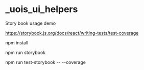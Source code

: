 # _uois_ui_helpers

Story book usage demo

https://storybook.js.org/docs/react/writing-tests/test-coverage

npm install

npm run storybook

npm run test-storybook -- --coverage
